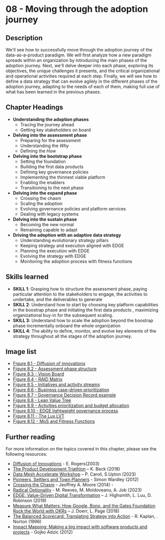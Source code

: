 # 08 - Moving through the adoption journey 

## Description
We'll see how to successfully move through the adoption journey of the data-as-a-product
paradigm.
We will first analyze how a new paradigm spreads within an organization by introducing the main
phases of the adoption journey. Next, we'll delve deeper into each phase, exploring its objectives,
the unique challenges it presents, and the critical organizational and operational activities required
at each step. Finally, we will see how to define a data strategy that can evolve agilely in the different 
phases of the adoption journey, adapting to the needs of each of them, making full use of what has
been learned in the previous phases.

## Chapter Headings  
* **Understanding the adoption phases**
  * Tracing the journey ahead
  * Getting key stakeholders on board 
* **Delving into the assessment phase**
  * Preparing for the assessment
  * Understanding the *Why*
  * Defining the *How* 
* **Delving into the bootstrap phase**
  * Setting the foundation
  * Building the first data products
  * Defining key governance policies
  * Implementing the thinnest viable platform
  * Enabling the enablers
  * Transitioning to the next phase 
* **Delving into the expand phase**
  * Crossing the chasm
  * Scaling the adoption
  * Evolving governance policies and platform services
  * Dealing with legacy systems 
* **Delving into the sustain phase**
  * Becoming the new normal
  * Remaining capable to adapt 
* **Driving the adoption with an adaptive data strategy**
  * Understanding evolutionary strategy pillars
  * Keeping strategy and execution aligned with EDGE
  * Planning the execution with EDGE
  * Evolving the strategy with EDGE
  * Monitoring the adoption process with fitness functions 
  
## Skills learned
* **SKILL 1**: Grasping how to structure the assessment phase, paying particular attention to the
stakeholders to engage, the activities to undertake, and the deliverables to generate
* **SKILL 2**: Understand how to start by choosing key platform capabilities in the boostrap phase
and initiating the first data products , maximizing organizational buy-in for the subsequent
scaling.
* **SKILL 3**: Understand how to scale the adoption beyond the boostrap phase incrementally
onboard the whole organization
* **SKILL 4**: The ability to define, monitor, and evolve key elements of the strategy throughout
all the stages of the adoption journey.

## Image list
* [Figure 8.1 - Diffusion of innovations](./images/chapter-08-Fig-01-Diffusion-of-innovations.png)
* [Figure 8.2 - Assessment phase structure](./images/chapter-08-Fig-02-Planning-phase-structure.png)
* [Figure 8.3 - Vision Board](./images/chapter-08-Fig-03-Vision-board.png)
* [Figure 8.4 - RAID Matrix](./images/chapter-08-Fig-04-RAID-Matrix.png)
* [Figure 8.5 - Initiatives and activity streams](./images/chapter-08-Fig-05-Activity.streams.png)
* [Figure 8.6 - Business case-driven prioritization](./images/chapter-08-Fig-06-Value-driven-prioritization.png)
* [Figure 8.7 - Governance Decision Record example](./images/chapter-08-Fig-07-Governance-decision-record.png)
* [Figure 8.8 - Lean Value Tree](./images/chapter-08-Fig-08-Lean-value-tree.png)
* [Figure 8.9 - Activities prioritization and budget allocation](/images/chapter-08-Fig-09-Activities-planning.png)
* [Figure 8.10 - EDGE lightweight governance process ](./images/chapter-08-Fig-10-Governance-process.png)
* [Figure 8.11 - The Lux LVT ](./images/chapter-08-Fig-11-Lux-LVT.png)
* [Figure 8.12 - MoS and Fitness Functions ](./images/chapter-08-Fig-12-Fitness-functions.png)


## Further reading 
For more information on the topics covered in this chapter, please see the following resources: 

* [Diffusion of Innovations](https://www.amazon.com/Diffusion-Innovations-5th-Everett-Rogers/dp/0743222091) - E. Rogers(2003) 
* [The Product Development Triathlon](https://medium.com/@kentbeck_7670/the-product-development-triathlon-6464e2763c46) – K. Beck (2018)  
* [Data Mesh Accelerate Workshop](https://martinfowler.com/articles/data-mesh-accelerate-workshop.html) – P. Caroli, S.Upton (2023)   
* [Pioneers, Settlers and Town Planners](https://blog.gardeviance.org/2012/06/pioneers-settlers-and-town-planners.html) - Simon Wardley (2012)  
* [Crossing the Chasm](https://a.co/d/0b0rw20l) - Jeoffrey A. Moore (2014) -  
* [Radical Optionality](https://hbr.org/2023/05/radical-optionality) - M. Reeves, M. Moldoveanu, A. Job (2023)  
* [EDGE: Value-Driven Digital Transformation](https://a.co/d/09kW9pg2) – J. Highsmith, L. Luu, D. Robinson (2019)   
* [Measure What Matters: How Google, Bono, and the Gates Foundation Rock the World with OKRs](https://a.co/d/0hnM68Hh) – J. Doerr, L. Page (2018)  
* [The Balanced Scorecard: Translating Strategy into Action](https://a.co/d/09S8dZol) - R. Kaplan, . Norton (1996)  
* [Impact Mapping: Making a big impact with software products and projects](https://a.co/d/0d62JV6V) - Gojko Adzic (2012)  
